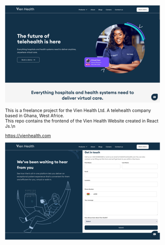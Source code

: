 ![Vien Health Landing Page](/public/1_SS.png)

This is a freelance project for the Vien Health Ltd. A telehealth company based in Ghana, West Africe.\
This repo contains the frontend of the Vien Health Website created in React Js.\n

https://vienhealth.com



![ALT TEXT](/public/3_SS.png)
